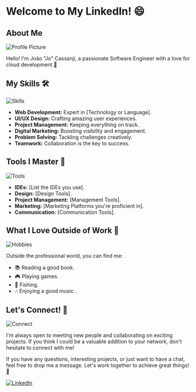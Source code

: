 # Welcome to My LinkedIn! 😄

## About Me
![Profile Picture](insert_your_profile_picture_url_here.jpg)

Hello! I'm João "Jo" Cassanji, a passionate Software Engineer with a love for cloud development.🚀

## My Skills 🛠️

![Skills](insert_an_image_here_to_represent_your_skills.jpg)

- **Web Development:** Expert in [Technology or Language].
- **UI/UX Design:** Crafting amazing user experiences.
- **Project Management:** Keeping everything on track.
- **Digital Marketing:** Boosting visibility and engagement.
- **Problem Solving:** Tackling challenges creatively.
- **Teamwork:** Collaboration is the key to success.

## Tools I Master 🧰

![Tools](insert_an_image_here_to_represent_the_tools_you_master.jpg)

- **IDEs:** [List the IDEs you use].
- **Design:** [Design Tools].
- **Project Management:** [Management Tools].
- **Marketing:** [Marketing Platforms you're proficient in].
- **Communication:** [Communication Tools].

## What I Love Outside of Work 🌟

![Hobbies](insert_an_image_here_that_represents_your_hobbies.jpg)

Outside the professional world, you can find me:

- 📚 Reading a good book.
- 🎮 Playing games.
- 🎣 Fishing.
- 🎶 Enjoying a good music .

## Let's Connect! 👥

![Connect](insert_an_image_here_that_encourages_people_to_connect_with_you.jpg)

I'm always open to meeting new people and collaborating on exciting projects. If you think I could be a valuable addition to your network, don't hesitate to connect with me!

If you have any questions, interesting projects, or just want to have a chat, feel free to drop me a message. Let's work together to achieve great things! 🚀

[![LinkedIn](https://cdn-icons-png.flaticon.com/512/174/174857.png)]((https://www.linkedin.com/in/joaocassanji/)https://www.linkedin.com/in/joaocassanji/)
